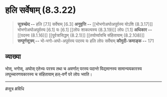 # हलि सर्वेषाम् (8.3.22)
> **सूत्रच्छेद --** हलि [7.1] सर्वेषाम् [6.3]
> **अनुवृत्ति --** [[भोभगोअघोअपूर्वस्य योऽशि (8.3.17)]] भोभगोअघोअपूर्वस्य [6.1] यः [6.1] [[लोपः शाकल्यस्य (8.3.19)]] लोपः [1.1]
> **अधिकार --** [[पदस्य (8.1.16)]] [[पूर्वत्रासिद्धम् (8.2.1)]] [[तयोर्य्वावचि संहितायाम्  (8.2.108)]]
> **सम्पूर्णसूत्रम् --** भो-भगो-अघो-अपूर्वस्य पदस्य यः हलि लोपः सर्वेषाम्
> **कौमुदी-क्रमाङ्क --** 171

## व्याख्या

भोस्, भगोस्, अघोस् एतेभ्यः परस्य तथा च अवर्णात् परस्य पदान्ते विद्यमानस्य सामान्ययकारस्य लघूच्चारणयकारस्य च संहितायाम् हल्-वर्णे परे लोपः भवति।

---
#सूत्र #विधि 
